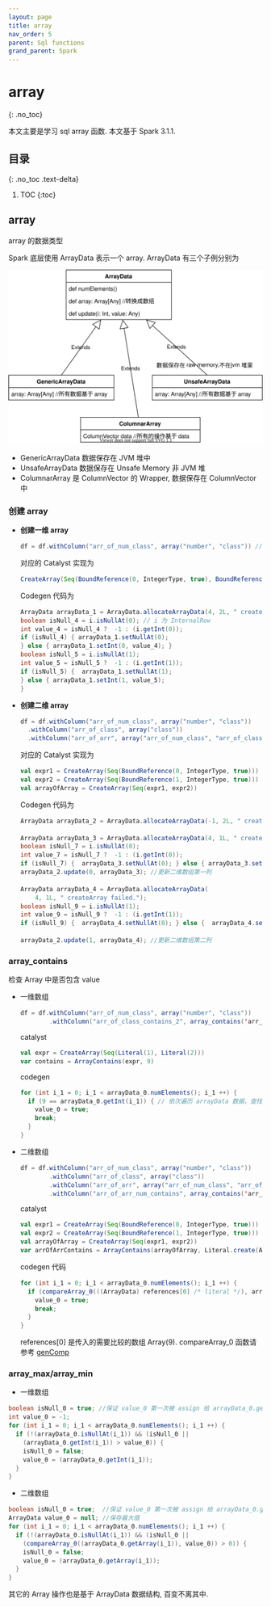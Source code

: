 ```yaml
---
layout: page
title: array
nav_order: 5
parent: Sql functions
grand_parent: Spark
---
```


# array
{: .no_toc}

本文主要是学习 sql array 函数. 本文基于 Spark 3.1.1.

## 目录
{: .no_toc .text-delta}

1. TOC
{:toc}

## array

array 的数据类型

Spark 底层使用 ArrayData 表示一个 array. ArrayData 有三个子例分别为

![functions](/docs/spark/sql-functions/array/functions.svg)

- GenericArrayData 数据保存在 JVM 堆中
- UnsafeArrayData 数据保存在 Unsafe Memory 非 JVM 堆
- ColumnarArray 是 ColumnVector 的 Wrapper, 数据保存在 ColumnVector中

### 创建 array

- **创建一维 array**

  ``` scala
  df = df.withColumn("arr_of_num_class", array("number", "class")) //arr_of_num_class包含 number, class 列
  ```

  对应的 Catalyst 实现为

  ``` scala
  CreateArray(Seq(BoundReference(0, IntegerType, true), BoundReference(1, IntegerType, true)))
  ```

  Codegen 代码为

  ``` java
  ArrayData arrayData_1 = ArrayData.allocateArrayData(4, 2L, " createArray failed."); //生成 ArrayData
  boolean isNull_4 = i.isNullAt(0); // i 为 InternalRow
  int value_4 = isNull_4 ?  -1 : (i.getInt(0));
  if (isNull_4) { arrayData_1.setNullAt(0);
  } else { arrayData_1.setInt(0, value_4); }
  boolean isNull_5 = i.isNullAt(1);
  int value_5 = isNull_5 ?  -1 : (i.getInt(1));
  if (isNull_5) {  arrayData_1.setNullAt(1);
  } else { arrayData_1.setInt(1, value_5);
  }
  ```

- **创建二维 array**

  ``` scala
  df = df.withColumn("arr_of_num_class", array("number", "class"))
    .withColumn("arr_of_class", array("class"))
    .withColumn("arr_of_arr", array("arr_of_num_class", "arr_of_class")) //创建二维数组
  ```

  对应的 Catalyst 实现为

  ``` scala
  val expr1 = CreateArray(Seq(BoundReference(0, IntegerType, true)))
  val expr2 = CreateArray(Seq(BoundReference(1, IntegerType, true)))
  val arrayOfArray = CreateArray(Seq(expr1, expr2))
  ```

  Codegen 代码为

  ``` java
  ArrayData arrayData_2 = ArrayData.allocateArrayData(-1, 2L, " createArray failed.");// 二维数组

  ArrayData arrayData_3 = ArrayData.allocateArrayData(4, 1L, " createArray failed."); // InternalRow 第一列数据生成一维数组
  boolean isNull_7 = i.isNullAt(0);
  int value_7 = isNull_7 ?  -1 : (i.getInt(0));
  if (isNull_7) {  arrayData_3.setNullAt(0); } else { arrayData_3.setInt(0, value_7);  }
  arrayData_2.update(0, arrayData_3); //更新二维数组第一列

  ArrayData arrayData_4 = ArrayData.allocateArrayData(
      4, 1L, " createArray failed.");
  boolean isNull_9 = i.isNullAt(1);
  int value_9 = isNull_9 ?  -1 : (i.getInt(1));
  if (isNull_9) {  arrayData_4.setNullAt(0); } else {  arrayData_4.setInt(0, value_9);  }

  arrayData_2.update(1, arrayData_4); //更新二维数组第二列
  ```

### array_contains

检查 Array 中是否包含 value

- 一维数组

  ``` scala
  df = df.withColumn("arr_of_num_class", array("number", "class"))
          .withColumn("arr_of_class_contains_2", array_contains('arr_of_num_class, 2))
  ```

  catalyst

  ``` scala
  val expr = CreateArray(Seq(Literal(1), Literal(2)))
  var contains = ArrayContains(expr, 9)
  ```

  codegen

  ``` java
  for (int i_1 = 0; i_1 < arrayData_0.numElements(); i_1 ++) {
    if (9 == arrayData_0.getInt(i_1)) { // 依次遍历 arrayData 数据，查找是否有 1
      value_0 = true;
      break;
    }
  }
  ```

- 二维数组

  ``` scala
  df = df.withColumn("arr_of_num_class", array("number", "class"))
          .withColumn("arr_of_class", array("class"))
          .withColumn("arr_of_arr", array("arr_of_num_class", "arr_of_class"))
          .withColumn("arr_of_arr_num_contains", array_contains('arr_of_arr, Array(1001, 2)))
  ```

  catalyst

  ``` scala
  val expr1 = CreateArray(Seq(BoundReference(0, IntegerType, true)))
  val expr2 = CreateArray(Seq(BoundReference(1, IntegerType, true)))
  val arrayOfArray = CreateArray(Seq(expr1, expr2))
  var arrOfArrContains = ArrayContains(arrayOfArray, Literal.create(Array(9)))
  ```

  codegen 代码

  ``` java
  for (int i_1 = 0; i_1 < arrayData_0.numElements(); i_1 ++) {
    if (compareArray_0(((ArrayData) references[0] /* literal */), arrayData_0.getArray(i_1)) == 0) {
      value_0 = true;
      break;
    }
  }
  ```

  references[0] 是传入的需要比较的数组 Array(9). compareArray_0 函数请参考 [genComp](/docs/spark/codegen/codegen-context/codegencontext2.html#gencomp)

### array_max/array_min

- 一维数组

``` java
boolean isNull_0 = true; //保证 value_0 第一次被 assign 给 arrayData_0.getInt(0)
int value_0 = -1;
for (int i_1 = 0; i_1 < arrayData_0.numElements(); i_1 ++) {
  if (!(arrayData_0.isNullAt(i_1)) && (isNull_0 ||
    (arrayData_0.getInt(i_1)) > value_0)) {
    isNull_0 = false;
    value_0 = (arrayData_0.getInt(i_1));
  }
}
```

- 二维数组

``` java
boolean isNull_0 = true;  //保证 value_0 第一次被 assign 给 arrayData_0.getInt(0)
ArrayData value_0 = null; //保存最大值
for (int i_1 = 0; i_1 < arrayData_0.numElements(); i_1 ++) {
  if (!(arrayData_0.isNullAt(i_1)) && (isNull_0 ||
    (compareArray_0((arrayData_0.getArray(i_1)), value_0)) > 0)) {
    isNull_0 = false;
    value_0 = (arrayData_0.getArray(i_1)); 
  }
}
```

其它的 Array 操作也是基于 ArrayData 数据结构, 百变不离其中.